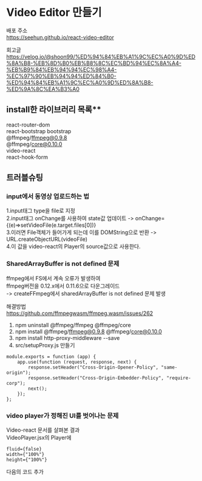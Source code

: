 # Video Editor 만들기

배포 주소  
https://seehun.github.io/react-video-editor

회고글  
https://velog.io/@shoon99/%ED%94%84%EB%A1%9C%EC%A0%9D%ED%8A%B8-%EB%8D%B0%EB%B8%8C%EC%BD%94%EC%8A%A4-%EB%B9%84%EB%94%94%EC%98%A4-%EC%97%90%EB%94%94%ED%84%B0-%ED%94%84%EB%A1%9C%EC%A0%9D%ED%8A%B8-%ED%9A%8C%EA%B3%A0

## install한 라이브러리 목록\*\*

react-router-dom  
react-bootstrap bootstrap  
@ffmpeg/ffmpeg@0.9.8  
@ffmpeg/core@0.10.0  
video-react  
react-hook-form

## 트러블슈팅

### input에서 동영상 업로드하는 법

1.input태그 type을 file로 지정  
2.input태그 onChange를 사용하여 state값 업데이트 -> onChange={(e)=>setVideoFile(e.target.files[0])}  
3.이러면 File객체가 들어가게 되는데 이를 DOMString으로 반환 -> URL.createObjectURL(videoFile)  
4.이 값을 video-react의 Player의 source값으로 사용한다.

### SharedArrayBuffer is not defined 문제

ffmpeg에서 FS에서 계속 오류가 발생하여  
ffmpeg버전을 0.12.x에서 0.11.6으로 다운그레이드  
-> createFFmpeg에서 sharedArrayBuffer is not defined 문제 발생

해결방법  
https://github.com/ffmpegwasm/ffmpeg.wasm/issues/262

1. npm uninstall @ffmpeg/ffmpeg @ffmpeg/core
2. npm install @ffmpeg/ffmpeg@0.9.8 @ffmpeg/core@0.10.0
3. npm install http-proxy-middleware --save
4. src/setupProxy.js 만들기

```
module.exports = function (app) {
    app.use(function (request, response, next) {
        response.setHeader("Cross-Origin-Opener-Policy", "same-origin");
        response.setHeader("Cross-Origin-Embedder-Policy", "require-corp");
        next();
    });
};
```

### video player가 정해진 UI를 벗어나는 문제

Video-react 문서를 살펴본 결과  
VideoPlayer.jsx의 Player에

```
fluid={false}
width={"100%"}
height={"100%"}
```

다음의 코드 추가
